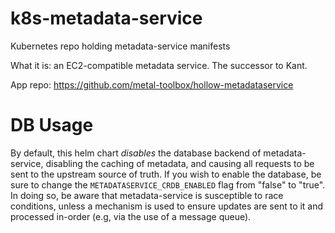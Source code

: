 # k8s-metadata-service
Kubernetes repo holding metadata-service manifests

What it is: an EC2-compatible metadata service. The successor to Kant.

App repo: https://github.com/metal-toolbox/hollow-metadataservice

# DB Usage

By default, this helm chart *disables* the database backend of metadata-service, disabling the caching of metadata, and causing all requests to be sent to the upstream source of truth. If you wish to enable the database, be sure to change the `METADATASERVICE_CRDB_ENABLED` flag from "false" to "true". In doing so, be aware that metadata-service is susceptible to race conditions, unless a mechanism is used to ensure updates are sent to it and processed in-order (e.g, via the use of a message queue).

